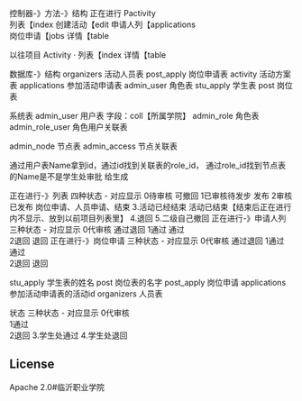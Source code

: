 控制器-》方法-》结构
正在进行	Pactivity	
列表【index
创建活动【edit
申请人列【applications	 	 			
岗位申请【jobs
详情【table

以往项目	Activity
·	列表【index
  详情【table


数据库-》结构
organizers		活动人员表 
post_apply		岗位申请表
activity		活动方案表
applications	参加活动申请表
admin_user	角色表
stu_apply		学生表
post			岗位表

系统表
admin_user		用户表	字段：coll【所属学院】
admin_role			角色表
admin_role_user		角色用户关联表

admin_node		节点表
admin_access		节点关联表

通过用户表Name拿到id，通过id找到关联表的role_id，
通过role_id找到节点表的Name是不是学生处审批
给生成




正在进行-》列表
四种状态 - 对应显示
0待审核		可撤回
1已审核待发步	发布
2审核已发布	岗位申请、人员申请、结束
3.活动已经结束	活动已结束【结束后正在进行内不显示、放到以前项目列表里】
4.退回
5.二级自己撤回
正在进行-》申请人列
三种状态 - 对应显示
0代审核		通过退回
1通过		通过			
2退回		退回
正在进行-》岗位申请
三种状态 - 对应显示
0代审核		通过退回
1通过		通过			
2退回		退回

stu_apply	学生表的姓名
post		岗位表的名字
post_apply	 岗位申请
applications  参加活动申请表的活动id
organizers	人员表

状态
三种状态 - 对应显示
0代审核		
1通过			
2退回
3.学生处通过
4.学生处退回		


## License
Apache 2.0#临沂职业学院

